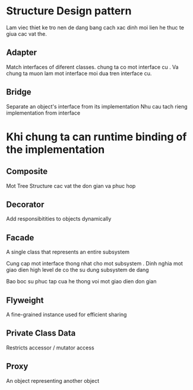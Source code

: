 # Structure Design pattern 

Lam viec thiet ke tro nen de dang bang cach xac dinh moi lien he thuc te giua cac vat the.

## Adapter

Match interfaces of diferent classes.
chung ta co mot interface cu . Va chung ta muon lam mot interface moi dua tren interface cu.

## Bridge

Separate an object's interface from its implementation
Nhu cau tach rieng implementation from interface

# Khi chung ta can runtime binding of the implementation

## Composite

Mot Tree Structure cac vat the don gian va phuc hop

## Decorator

Add responsibitities to objects dynamically

## Facade

A single class that represents an entire subsystem

Cung cap mot interface thong nhat  cho mot subsystem . Dinh nghia mot giao dien high level de co the
su dung subsystem de dang

Bao boc su phuc tap cua he thong voi mot giao dien don gian

## Flyweight

A fine-grained instance used for efficient sharing

## Private Class Data

Restricts accessor / mutator access

## Proxy

An object representing another object

